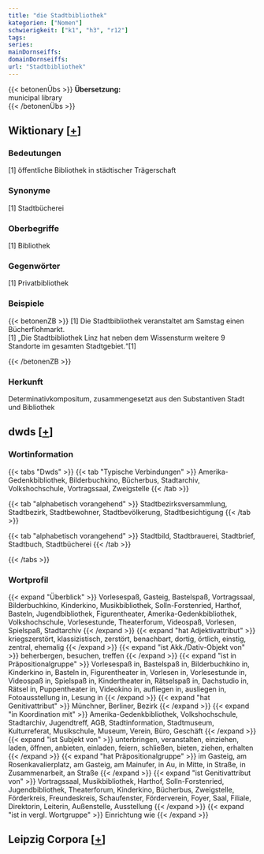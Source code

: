 ```yaml
---
title: "die Stadtbibliothek"
kategorien: ["Nomen"]
schwierigkeit: ["k1", "h3", "r12"]
tags:
series:
mainDornseiffs:
domainDornseiffs:
url: "Stadtbibliothek"
---
```


{{< betonenÜbs >}}
**Übersetzung:**  
municipal  library  
{{< /betonenÜbs >}}

## Wiktionary [[+](https://de.wiktionary.org/wiki/Stadtbibliothek)]

### Bedeutungen
[1] öffentliche Bibliothek in städtischer Trägerschaft  

### Synonyme
[1] Stadtbücherei  

### Oberbegriffe
[1] Bibliothek  

### Gegenwörter
[1] Privatbibliothek  

### Beispiele
{{< betonenZB >}}
[1] Die Stadtbibliothek veranstaltet am Samstag einen Bücherflohmarkt.  
[1] „Die Stadtbibliothek Linz hat neben dem Wissensturm weitere 9 Standorte im gesamten Stadtgebiet.“[1]  

{{< /betonenZB >}}
### Herkunft
Determinativkompositum, zusammengesetzt aus den Substantiven Stadt und Bibliothek  



## dwds [[+](https://www.dwds.de/wb/Stadtbibliothek)]

### Wortinformation
{{< tabs "Dwds" >}}
{{< tab "Typische Verbindungen" >}}
Amerika-Gedenkbibliothek, Bilderbuchkino, Bücherbus, Stadtarchiv, Volkshochschule, Vortragssaal, Zweigstelle
{{< /tab >}}

{{< tab "alphabetisch vorangehend" >}}
Stadtbezirksversammlung, Stadtbezirk, Stadtbewohner, Stadtbevölkerung, Stadtbesichtigung
{{< /tab >}}

{{< tab "alphabetisch vorangehend" >}}
Stadtbild, Stadtbrauerei, Stadtbrief, Stadtbuch, Stadtbücherei
{{< /tab >}}

{{< /tabs >}}

### Wortprofil
{{< expand "Überblick" >}} Vorlesespaß, Gasteig, Bastelspaß, Vortragssaal, Bilderbuchkino, Kinderkino, Musikbibliothek, Solln-Forstenried, Harthof, Basteln, Jugendbibliothek, Figurentheater, Amerika-Gedenkbibliothek, Volkshochschule, Vorlesestunde, Theaterforum, Videospaß, Vorlesen, Spielspaß, Stadtarchiv {{< /expand >}}
{{< expand "hat Adjektivattribut" >}} kriegszerstört, klassizistisch, zerstört, benachbart, dortig, örtlich, einstig, zentral, ehemalig {{< /expand >}}
{{< expand "ist Akk./Dativ-Objekt von" >}} beherbergen, besuchen, treffen {{< /expand >}}
{{< expand "ist in Präpositionalgruppe" >}} Vorlesespaß in, Bastelspaß in, Bilderbuchkino in, Kinderkino in, Basteln in, Figurentheater in, Vorlesen in, Vorlesestunde in, Videospaß in, Spielspaß in, Kindertheater in, Rätselspaß in, Dachstudio in, Rätsel in, Puppentheater in, Videokino in, aufliegen in, ausliegen in, Fotoausstellung in, Lesung in {{< /expand >}}
{{< expand "hat Genitivattribut" >}} Münchner, Berliner, Bezirk {{< /expand >}}
{{< expand "in Koordination mit" >}} Amerika-Gedenkbibliothek, Volkshochschule, Stadtarchiv, Jugendtreff, AGB, Stadtinformation, Stadtmuseum, Kulturreferat, Musikschule, Museum, Verein, Büro, Geschäft {{< /expand >}}
{{< expand "ist Subjekt von" >}} unterbringen, veranstalten, einziehen, laden, öffnen, anbieten, einladen, feiern, schließen, bieten, ziehen, erhalten {{< /expand >}}
{{< expand "hat Präpositionalgruppe" >}} im Gasteig, am Rosenkavalierplatz, am Gasteig, am Mainufer, in Au, in Mitte, in Straße, in Zusammenarbeit, an Straße {{< /expand >}}
{{< expand "ist Genitivattribut von" >}} Vortragssaal, Musikbibliothek, Harthof, Solln-Forstenried, Jugendbibliothek, Theaterforum, Kinderkino, Bücherbus, Zweigstelle, Förderkreis, Freundeskreis, Schaufenster, Förderverein, Foyer, Saal, Filiale, Direktorin, Leiterin, Außenstelle, Ausstellung {{< /expand >}}
{{< expand "ist in vergl. Wortgruppe" >}} Einrichtung wie {{< /expand >}}

## Leipzig Corpora [[+](https://corpora.uni-leipzig.de/en/res?word=Stadtbibliothek&corpusId=deu_newscrawl-public_2018)]

